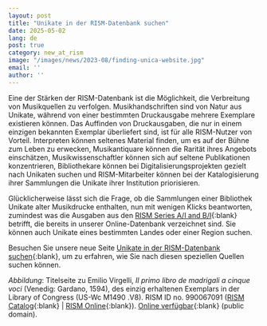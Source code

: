 ```yaml
---
layout: post
title: "Unikate in der RISM-Datenbank suchen"
date: 2025-05-02
lang: de
post: true
category: new_at_rism
image: "/images/news/2023-08/finding-unica-website.jpg"
email: ''
author: ''
---
```


Eine der Stärken der RISM-Datenbank ist die Möglichkeit, die Verbreitung von Musikquellen zu verfolgen. Musikhandschriften sind von Natur aus Unikate, während von einer bestimmten Druckausgabe mehrere Exemplare existieren können. Das Auffinden von Druckausgaben, die nur in einem einzigen bekannten Exemplar überliefert sind, ist für alle RISM-Nutzer von Vorteil. Interpreten können seltenes Material finden, um es auf der Bühne zum Leben zu erwecken, Musikantiquare können die Rarität ihres Angebots einschätzen, Musikwissenschaftler können sich auf seltene Publikationen konzentrieren, Bibliothekare können bei Digitalisierungsprojekten gezielt nach Unikaten suchen und RISM-Mitarbeiter können bei der Katalogisierung ihrer Sammlungen die Unikate ihrer Institution priorisieren.

Glücklicherweise lässt sich die Frage, ob die Sammlungen einer Bibliothek Unikate alter Musikdrucke enthalten, nun mit wenigen Klicks beantworten, zumindest was die Ausgaben aus den [RISM Series A/I and B/I](/publications.html#series-a-inventories-of-musical-sources){:blank} betrifft, die bereits in unserer Online-Datenbank verzeichnet sind. Sie können auch Unikate eines bestimmten Landes oder einer Region suchen.

Besuchen Sie unsere neue Seite [Unikate in der RISM-Datenbank suchen](/community/finding-unica-in-rism.html){:blank}, um zu erfahren, wie Sie nach diesen speziellen Quellen suchen können.

_Abbildung_: Titelseite zu Emilio Virgelli, _Il primo libro de madrigali a cinque voci_ (Venedig: Gardano, 1594), des einzig erhaltenen Exemplars in der Library of Congress (US-Wc M1490 .V8). RISM ID no. 990067091 ([RISM Catalog](https://opac.rism.info/search?id=990067091&View=rism){:blank} \| [RISM Online](https://rism.online/sources/990067091){:blank}). [Online verfügbar](https://hdl.loc.gov/loc.music/ihas.200154793){:blank} (public domain).
